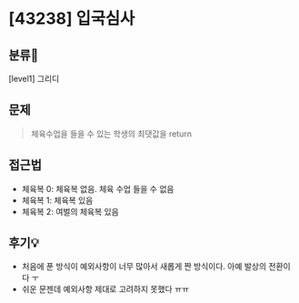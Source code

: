 # [43238] 입국심사

## 분류💁

[level1] 그리디

## 문제

>  체육수업을 들을 수 있는 학생의 최댓값을 return 

## 접근법
- 체육복 0: 체육복 없음. 체육 수업 들을 수 없음
- 체육복 1: 체육복 있음
- 체육복 2: 여벌의 체육복 있음

## 후기💡
- 처음에 푼 방식이 예외사항이 너무 많아서 새롭게 짠 방식이다. 아예 발상의 전환이다 ㅜ
- 쉬운 문젠데 예외사항 제대로 고려하지 못했다 ㅠㅠ 
